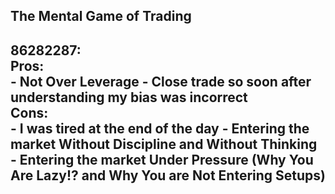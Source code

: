 The Mental Game of Trading 
-------------------------------------------------------  
86282287:   
    Pros:  
        - Not Over Leverage 
        - Close trade so soon after understanding my bias was incorrect  
    Cons:  
        - I was tired at the end of the day
        - Entering the market Without Discipline and Without Thinking   
        - Entering the market Under Pressure (Why You Are Lazy!? and Why You are Not Entering Setups)  
-------------------------------------------------------  

